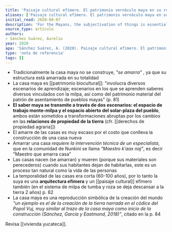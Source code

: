 ```yaml
---
title: 'Paisaje cultural efímero. El patrimonio vernáculo maya en su relación con el territorio'
aliases: ['Paisaje cultural efímero. El patrimonio vernáculo maya en su relación con el territorio', '@sanchezsuarezPaisajeCulturalEfimero2020']
initial_read: 2020-08-07
description: 'For the Mayans, the subjectivation of things is essential in their philosophy of inhabiting the territory, where they are all subjects; therefore, their vernacular architecture also assumes this perception on bringing the house to life. To arrive at this precept, a research project was developed that sought to understand the processes of transferring knowledge to tie (build) their vernacular architecture, in a study that involved methodologies of both the area of architecture and anthropology. While surveying architectural data, this process of life of the Mayan houses was noticed, which, on mainly being made from short-lasting materials, have a given lifespan but, at the same time, new houses are being tied, that will come alive when they are inhabited by new families. This makes the vernacular architecture of the Mayans ephemeral. The knowledge to tie-up has also been used to create another much more ephemeral architecture: The “tablados” (bullrings) for bullfights. On these “tablados” being linked to the patron saint, they only exist for one week, forming an ephemeral cultural landscape typical of the Mayan populations of the Yucatan Peninsula. This ephemeral quality is an essential characteristic of the Mayan vernacular architecture, but they are also a vital part of their existence on being the scenarios to learn about construction.'
source_type: artículo
authors: 
- Sánchez Suárez, Aurelio
year: 2020
apa: 'Sánchez Suárez, A. (2020). Paisaje cultural efímero. El patrimonio vernáculo maya en su relación con el territorio. Arquitecturas del sur, 38, 16. https://doi.org/10.22320/07196466.2020.38.057.04'
type: 'nota de referencia'
tags: []
---
```


- Tradicionalmente la casa maya no se construye, *"se amarra"* , ya que su estructura está amarrada en su totalidad
- La casa maya es [[patrimonio biocultural]]: "involucra diversos escenarios de aprendizaje; escenarios en los que se aprenden saberes diversos vinculados con la milpa, así como del patrimonio material del patrón de asentamiento de pueblos mayas" (p. 81)
- **El saber maya se transmite a través de dos escenarios: el espacio de trabajo monte-milpa y el espacio abierto del solar-plaza del pueblo**, ambos están sometidos a transformaciones abruptas por los cambios en las **relaciones de propiedad de la tierra** (cfr. [[derechos de propiedad agraria]])
- El amarre de las casas es muy escaso por el costo que conlleva la construcción de una casa nueva
- Amarrar una casa *requiere la intervención técnica de un especialista*, que en la comunidad de Nunkiní se llama *"Maestro k'aax naj"*, es decir "Maestro que amarra casa"
- Las casas nacen (se amarran) y mueren (porque sus materiales son perecederos) cuando sus habitantes dejan de habitarlas, este es un proceso tan natural como la vida de las personas
- La temporalidad de las casas era corta (60-100 años), por lo tanto la suya es una **arquitectura efímera** y un [[paisaje cultural]] efímero también (en el sistema de milpa de tumba y roza se deja descansar a la tierra 2 años) p. 82
- La casa maya es una reproducción simbólica de la creación del mundo *"un ejemplo es el de la creación de la tierra narrada en el códice del Popol Vuj, muy similar al trazo de la casa maya como inicio de la construcción (Sánchez, García y Eastmond, 2018)"*, citado en la p. 84

Revisa [[vivienda yucateca]].